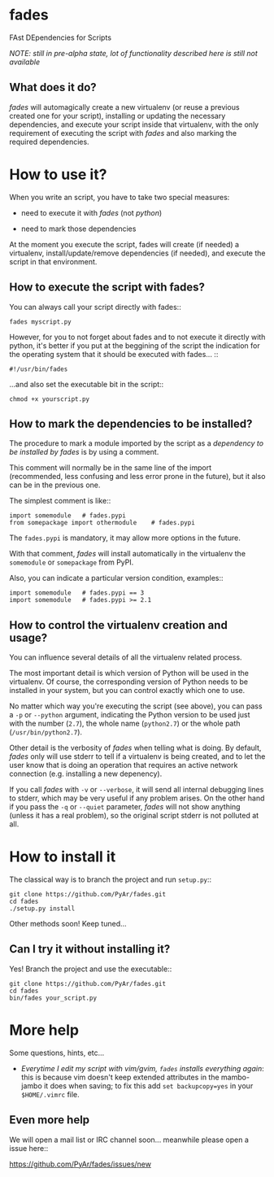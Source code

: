 fades
=====

FAst DEpendencies for Scripts


*NOTE: still in pre-alpha state, lot of functionality described here 
is still not available*


What does it do?
----------------

*fades* will automagically create a new virtualenv (or reuse a previous 
created one for your script), installing or updating the necessary 
dependencies, and execute your script inside that virtualenv, with the
only requirement of executing the script with *fades* and also marking 
the required dependencies. 


How to use it?
==============

When you write an script, you have to take two special measures:

 - need to execute it with *fades* (not *python*)

 - need to mark those dependencies

At the moment you execute the script, fades will create (if needed) a 
virtualenv, install/update/remove dependencies (if needed), and execute
the script in that environment.


How to execute the script with fades?
-------------------------------------

You can always call your script directly with fades::

    fades myscript.py

However, for you to not forget about fades and to not execute it 
directly with python, it's better if you put at the beggining of 
the script the indication for the operating system that it should
be executed with fades... ::

    #!/usr/bin/fades

...and also set the executable bit in the script::

    chmod +x yourscript.py


How to mark the dependencies to be installed?
---------------------------------------------

The procedure to mark a module imported by the script as a *dependency
to be installed by fades* is by using a comment.

This comment will normally be in the same line of the import (recommended,
less confusing and less error prone in the future), but it also can be in
the previous one.

The simplest comment is like::

    import somemodule   # fades.pypi
    from somepackage import othermodule    # fades.pypi

The ``fades.pypi`` is mandatory, it may allow more options in the future.

With that comment, *fades* will install automatically in the virtualenv the 
``somemodule`` or ``somepackage`` from PyPI.

Also, you can indicate a particular version condition, examples::

    import somemodule   # fades.pypi == 3
    import somemodule   # fades.pypi >= 2.1


How to control the virtualenv creation and usage?
-------------------------------------------------

You can influence several details of all the virtualenv related process.

The most important detail is which version of Python will be used in
the virtualenv. Of course, the corresponding version of Python needs to 
be installed in your system, but you can control exactly which one to use.

No matter which way you're executing the script (see above), you can 
pass a ``-p`` or ``--python`` argument, indicating the Python version to 
be used just with the number (``2.7``), the whole name (``python2.7``) or 
the whole path (``/usr/bin/python2.7``).

Other detail is the verbosity of *fades* when telling what is doing. By 
default, *fades* only will use stderr to tell if a virtualenv is being 
created, and to let the user know that is doing an operation that 
requires an active network connection (e.g. installing a new depenency).

If you call *fades* with ``-v`` or ``--verbose``, it will send all internal
debugging lines to stderr, which may be very useful if any problem arises.
On the other hand if you pass the ``-q`` or ``--quiet`` parameter, *fades*
will not show anything (unless it has a real problem), so the original 
script stderr is not polluted at all.


How to install it
=================

The classical way is to branch the project and run ``setup.py``::

    git clone https://github.com/PyAr/fades.git
    cd fades
    ./setup.py install

Other methods soon! Keep tuned...


Can I try it without installing it?
-----------------------------------

Yes! Branch the project and use the executable::

    git clone https://github.com/PyAr/fades.git
    cd fades
    bin/fades your_script.py


More help
=========

Some questions, hints, etc...

 - *Everytime I edit my script with vim/gvim, ``fades`` installs everything again*: this is because vim doesn't keep extended attributes in the mambo-jambo it does when saving; to fix this add ``set backupcopy=yes`` in your ``$HOME/.vimrc`` file.


Even more help
--------------

We will open a mail list or IRC channel soon... meanwhile please open a issue here::

  https://github.com/PyAr/fades/issues/new
